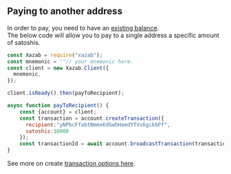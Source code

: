 ## Paying to another address

In order to pay, you need to have an [existing balance](/examples/receive-money-and-check-balance.md).   
The below code will allow you to pay to a single address a specific amount of satoshis.

```js
const Xazab = require("xazab");
const mnemonic = ''// your mnemonic here.
const client = new Xazab.Client({
  mnemonic,
});

client.isReady().then(payToRecipient);

async function payToRecipient() {
    const {account} = client;
    const transaction = account.createTransaction({
      recipient:"yNPbcFfabtNmmxKdGwhHomdYfVs6gikbPf",
      satoshis:10000
    });
    const transactionId = await account.broadcastTransaction(transaction);
}
```

See more on create [transaction options here](https://xazab.github.io/wallet-lib/#/usage/account?id=create-transaction).

